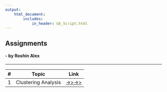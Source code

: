 ```yaml
---
output: 
    html_document:
        includes:
            in_header: GA_Script.html
---
```


## Assignments
####  - by Roshin Alex
***

| **\#** | **Topic**           | **Link**                                                               |
|--------|---------------------|------------------------------------------------------------------------|
| 1      | Clustering Analysis | [->>->>](https://roshinalex.github.io/Assignments/ClusteringAnalysis)  |


